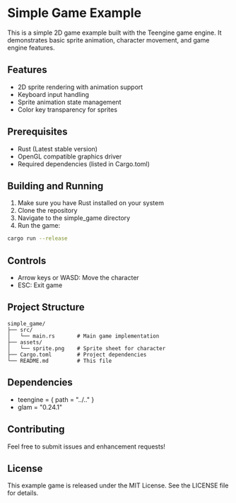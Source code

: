 # Simple Game Example

This is a simple 2D game example built with the Teengine game engine. It demonstrates basic sprite animation, character movement, and game engine features.

## Features

- 2D sprite rendering with animation support
- Keyboard input handling
- Sprite animation state management
- Color key transparency for sprites

## Prerequisites

- Rust (Latest stable version)
- OpenGL compatible graphics driver
- Required dependencies (listed in Cargo.toml)

## Building and Running

1. Make sure you have Rust installed on your system
2. Clone the repository
3. Navigate to the simple_game directory
4. Run the game:

```bash
cargo run --release
```

## Controls

- Arrow keys or WASD: Move the character
- ESC: Exit game

## Project Structure

```
simple_game/
├── src/
│   └── main.rs       # Main game implementation
├── assets/
│   └── sprite.png    # Sprite sheet for character
├── Cargo.toml        # Project dependencies
└── README.md         # This file
```

## Dependencies

- teengine = { path = "../.." }
- glam = "0.24.1"

## Contributing

Feel free to submit issues and enhancement requests!

## License

This example game is released under the MIT License. See the LICENSE file for details.